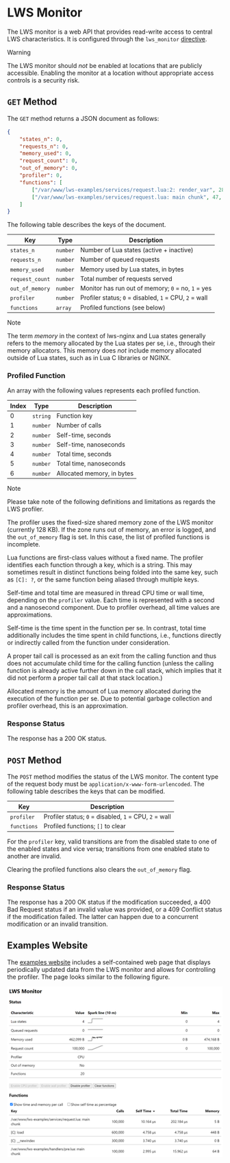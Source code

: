 # LWS Monitor

The LWS monitor is a web API that provides read-write access to central LWS characteristics. It
is configured through the `lws_monitor` [directive](Directives.md).

> [!WARNING]
> The LWS monitor should *not* be enabled at locations that are publicly accessible. Enabling
> the monitor at a location without appropriate access controls is a security risk.


## `GET` Method

The `GET` method returns a JSON document as follows:

```json
{
	"states_n": 0,
	"requests_n": 0,
	"memory_used": 0,
	"request_count": 0,
	"out_of_memory": 0,
	"profiler": 0,
	"functions": [
		["/var/www/lws-examples/services/request.lua:2: render_var", 282, 0, 774532, 0, 4464414, 15980],
		["/var/www/lws-examples/services/request.lua: main chunk", 47, 0, 1186461, 0, 11546675, 1880]
	]
}
```

The following table describes the keys of the document.

| Key | Type | Description |
| --- | --- | --- |
| `states_n` | `number` | Number of Lua states (active + inactive) |
| `requests_n` | `number` | Number of queued requests |
| `memory_used` | `number` | Memory used by Lua states, in bytes |
| `request_count` | `number` | Total number of requests served |
| `out_of_memory` | `number` | Monitor has run out of memory; `0` = no, `1` = yes |
| `profiler` | `number` | Profiler status; `0` = disabled, `1` = CPU, `2` = wall |
| `functions` | `array` | Profiled functions (see below) |

> [!NOTE]
> The term *memory* in the context of lws-nginx and Lua states generally refers to the memory
> allocated by the Lua states per se, i.e., through their memory allocators. This memory does
> *not* include memory allocated outside of Lua states, such as in Lua C libraries or NGINX.


### Profiled Function

An array with the following values represents each profiled function.

| Index | Type | Description |
| --- | --- | --- |
| 0 | `string` | Function key |
| 1 | `number` | Number of calls |
| 2 | `number` | Self-time, seconds |
| 3 | `number` | Self-time, nanoseconds |
| 4 | `number` | Total time, seconds |
| 5 | `number` | Total time, nanoseconds |
| 6 | `number` | Allocated memory, in bytes |

> [!NOTE]
> Please take note of the following definitions and limitations as regards the LWS profiler.

The profiler uses the fixed-size shared memory zone of the LWS monitor (currently 128 KB). If the
zone runs out of memory, an error is logged, and the `out_of_memory` flag is set. In this case,
the list of profiled functions is incomplete.

Lua functions are first-class values without a fixed name. The profiler identifies each function
through a key, which is a string. This may sometimes result in distinct functions being folded
into the same key, such as `[C]: ?`, or the same function being aliased through multiple keys.

Self-time and total time are measured in thread CPU time or wall time, depending on the
`profiler` value. Each time is represented with a second and a nanosecond component. Due to
profiler overhead, all time values are approximations.

Self-time is the time spent in the function per se. In contrast, total time additionally includes
the time spent in child functions, i.e., functions directly or indirectly called from the function
under consideration.

A proper tail call is processed as an exit from the calling function and thus does not accumulate
child time for the calling function (unless the calling function is already active further down in
the call stack, which implies that it did not perform a proper tail call at that stack location.)

Allocated memory is the amount of Lua memory allocated during the execution of the function per
se. Due to potential garbage collection and profiler overhead, this is an approximation.


### Response Status

The response has a 200 OK status.


## `POST` Method

The `POST` method modifies the status of the LWS monitor. The content type of the request body
must be `application/x-www-form-urlencoded`. The following table describes the keys that can be
modified.

| Key | Description |
| --- | --- |
| `profiler` | Profiler status; `0` = disabled, `1` = CPU, `2` = wall |
| `functions` | Profiled functions; `[]` to clear |

For the `profiler` key, valid transitions are from the disabled state to one of the enabled
states and vice versa; transitions from one enabled state to another are invalid.

Clearing the profiled functions also clears the `out_of_memory` flag.


### Response Status

The response has a 200 OK status if the modification succeeded, a 400 Bad Request status if an
invalid value was provided, or a 409 Conflict status if the modification failed. The latter can
happen due to a concurrent modification or an invalid transition.


## Examples Website

The [examples website](GettingStarted.md) includes a self-contained web page that displays
periodically updated data from the LWS monitor and allows for controlling the profiler. The page
looks similar to the following figure.

![Monitor web page](images/Monitor.png)
